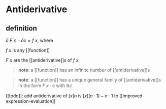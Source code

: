 # Antiderivative

## definition

$\delta\ F\ x - \delta x = f\ x$, where

$f\ x$ is any [[function]]

$F\ x$ are the [[antiderivative]]s of $f\ x$

> **note**: a [[function]] has an infinite number of [[antiderivative]]s

> **note**: a [[function]] has a unique general family of [[antiderivative]]s in the form $F\ x \cdot c$ with $\mathbb R c$

[[todo]]: add antiderivative of $[x]n$ is $[x](n \cdot 1) - n \cdot 1$ to [[improved-expression-evaluation]]
